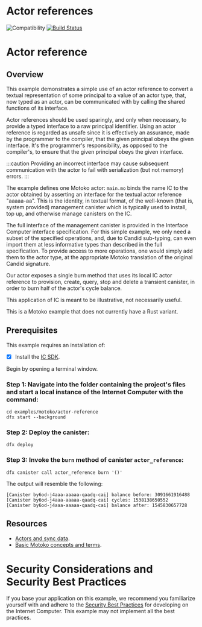 # Actor references

![Compatibility](https://img.shields.io/badge/compatibility-0.7.0-blue)
[![Build Status](https://github.com/dfinity/examples/workflows/motoko-actor_reference-example/badge.svg)](https://github.com/dfinity/examples/actions?query=workflow%3Amotoko-actor_reference-example)

# Actor reference

## Overview

This example demonstrates a simple use of an actor reference to convert a textual representation of some principal to a value of an actor type, that, now typed as an actor, can be communicated with by calling the shared functions of its interface.

Actor references should be used sparingly, and only when necessary, to provide a typed interface to a raw principal identifier. Using an actor reference is regarded as unsafe since it is effectively an assurance, made by the programmer to the compiler, that the given principal obeys the given interface. It's the programmer's responsibility, as opposed to the compiler's, to ensure that the given principal obeys the given interface.

:::caution
Providing an incorrect interface may cause subsequent communication with the actor to fail with serialization (but not memory) errors.
:::

The example defines one Motoko actor: `main.mo` binds the name IC to the actor obtained by asserting an interface for the textual actor reference "aaaaa-aa". This is the identity, in textual format, of the well-known (that is, system provided) management canister which is typically used to install, top up, and otherwise manage canisters on the IC.

The full interface of the management canister is provided in the Interface Computer interface specification. For this simple example, we only need a subset of the specified operations, and, due to Candid sub-typing, can even import them at less informative types than described in the full specification. To provide access to more operations, one would simply add them to the actor type, at the appropriate Motoko translation of the original Candid signature.

Our actor exposes a single burn method that uses its local IC actor reference to provision, create, query, stop and delete a transient canister, in order to burn half of the actor's cycle balance.

This application of IC is meant to be illustrative, not necessarily useful.

This is a Motoko example that does not currently have a Rust variant. 


## Prerequisites
This example requires an installation of:

- [x] Install the [IC SDK](https://internetcomputer.org/docs/current/developer-docs/setup/install/).

Begin by opening a terminal window.

### Step 1: Navigate into the folder containing the project's files and start a local instance of the Internet Computer with the command:

```
cd examples/motoko/actor-reference
dfx start --background
```

### Step 2: Deploy the canister:

```
dfx deploy
```

### Step 3: Invoke the `burn` method of canister `actor_reference`:

```
dfx canister call actor_reference burn '()'
```

The output will resemble the following:

```
[Canister by6od-j4aaa-aaaaa-qaadq-cai] balance before: 3091661916488
[Canister by6od-j4aaa-aaaaa-qaadq-cai] cycles: 1538138650552
[Canister by6od-j4aaa-aaaaa-qaadq-cai] balance after: 1545830657728
```

## Resources

- [Actors and sync data](https://internetcomputer.org/docs/current/motoko/main/actors-async).
- [Basic Motoko concepts and terms](https://internetcomputer.org/docs/current/motoko/main/basic-concepts).

# Security Considerations and Security Best Practices

If you base your application on this example, we recommend you familiarize yourself with and adhere to the [Security Best Practices](https://internetcomputer.org/docs/current/references/security/) for developing on the Internet Computer. This example may not implement all the best practices.
